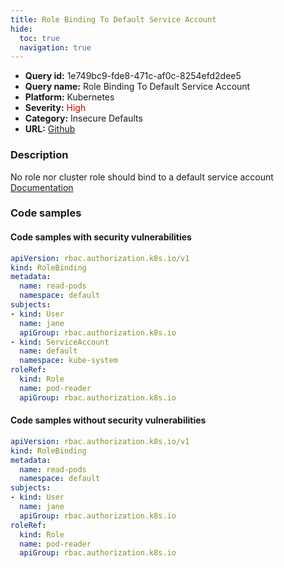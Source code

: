 ```yaml
---
title: Role Binding To Default Service Account
hide:
  toc: true
  navigation: true
---
```


<style>
  .highlight .hll {
    background-color: #ff171742;
  }
  .md-content {
    max-width: 1100px;
    margin: 0 auto;
  }
</style>

-   **Query id:** 1e749bc9-fde8-471c-af0c-8254efd2dee5
-   **Query name:** Role Binding To Default Service Account
-   **Platform:** Kubernetes
-   **Severity:** <span style="color:#C00">High</span>
-   **Category:** Insecure Defaults
-   **URL:** [Github](https://github.com/Checkmarx/kics/tree/master/assets/queries/k8s/role_binding_to_default_service_account)

### Description
No role nor cluster role should bind to a default service account<br>
[Documentation](https://kubernetes.io/docs/tasks/configure-pod-container/configure-service-account/)

### Code samples
#### Code samples with security vulnerabilities
```yaml title="Postitive test num. 1 - yaml file" hl_lines="11"
apiVersion: rbac.authorization.k8s.io/v1
kind: RoleBinding
metadata:
  name: read-pods
  namespace: default
subjects:
- kind: User
  name: jane
  apiGroup: rbac.authorization.k8s.io
- kind: ServiceAccount
  name: default
  namespace: kube-system
roleRef:
  kind: Role
  name: pod-reader
  apiGroup: rbac.authorization.k8s.io
```


#### Code samples without security vulnerabilities
```yaml title="Negative test num. 1 - yaml file"
apiVersion: rbac.authorization.k8s.io/v1
kind: RoleBinding
metadata:
  name: read-pods
  namespace: default
subjects:
- kind: User
  name: jane
  apiGroup: rbac.authorization.k8s.io
roleRef:
  kind: Role
  name: pod-reader
  apiGroup: rbac.authorization.k8s.io
```
